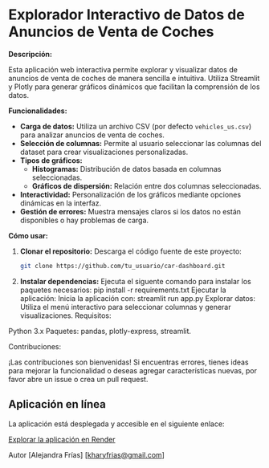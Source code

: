 # Explorador Interactivo de Datos de Anuncios de Venta de Coches

**Descripción:**

Esta aplicación web interactiva permite explorar y visualizar datos de anuncios de venta de coches de manera sencilla e intuitiva. Utiliza Streamlit y Plotly para generar gráficos dinámicos que facilitan la comprensión de los datos.

**Funcionalidades:**

- **Carga de datos:** Utiliza un archivo CSV (por defecto `vehicles_us.csv`) para analizar anuncios de venta de coches.
- **Selección de columnas:** Permite al usuario seleccionar las columnas del dataset para crear visualizaciones personalizadas.
- **Tipos de gráficos:**
  - **Histogramas:** Distribución de datos basada en columnas seleccionadas.
  - **Gráficos de dispersión:** Relación entre dos columnas seleccionadas.
- **Interactividad:** Personalización de los gráficos mediante opciones dinámicas en la interfaz.
- **Gestión de errores:** Muestra mensajes claros si los datos no están disponibles o hay problemas de carga.

**Cómo usar:**

1. **Clonar el repositorio:** Descarga el código fuente de este proyecto:
   ```bash
   git clone https://github.com/tu_usuario/car-dashboard.git

2. **Instalar dependencias:** Ejecuta el siguente comando para instalar los paquetes necesarios: pip install -r requirements.txt
Ejecutar la aplicación: Inicia la aplicación con:
streamlit run app.py
Explorar datos: Utiliza el menú interactivo para seleccionar columnas y generar visualizaciones.
Requisitos:

Python 3.x
Paquetes: pandas, plotly-express, streamlit.

Contribuciones:

¡Las contribuciones son bienvenidas! Si encuentras errores, tienes ideas para mejorar la funcionalidad o deseas agregar características nuevas, por favor abre un issue o crea un pull request.


## Aplicación en línea

La aplicación está desplegada y accesible en el siguiente enlace:

[Explorar la aplicación en Render](https://car-dashboard-os1l.onrender.com)

Autor
[Alejandra Frías]
[kharyfrias@gmail.com]
